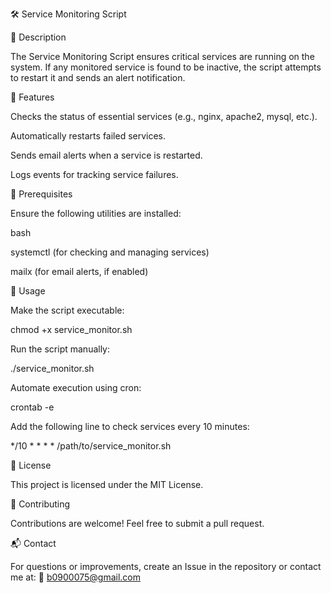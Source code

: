 🛠️ Service Monitoring Script

📝 Description

The Service Monitoring Script ensures critical services are running on the system. If any monitored service is found to be inactive, the script attempts to restart it and sends an alert notification.

📌 Features

Checks the status of essential services (e.g., nginx, apache2, mysql, etc.).

Automatically restarts failed services.

Sends email alerts when a service is restarted.

Logs events for tracking service failures.

🔧 Prerequisites

Ensure the following utilities are installed:

bash

systemctl (for checking and managing services)

mailx (for email alerts, if enabled)

🚀 Usage

Make the script executable:

chmod +x service_monitor.sh

Run the script manually:

./service_monitor.sh

Automate execution using cron:

crontab -e

Add the following line to check services every 10 minutes:

*/10 * * * * /path/to/service_monitor.sh

📜 License

This project is licensed under the MIT License.

🤝 Contributing

Contributions are welcome! Feel free to submit a pull request.

📬 Contact

For questions or improvements, create an Issue in the repository or contact me at:
📧 b0900075@gmail.com

